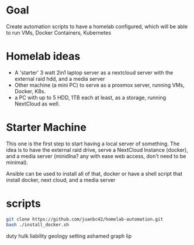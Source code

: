 
# Goal
Create automation scripts to have a homelab configured, which will be able to run VMs, Docker Containers, Kubernetes

# Homelab ideas
- A 'starter' 3 watt 2in1 laptop server as a nextcloud server with the external raid hdd, and a media server
- Other machine (a mini PC) to serve as a proxmox server, running VMs, Docker, K8s.
- a PC with up to 5 HDD, 1TB each at least, as a storage, running NextCloud as well. 

# Starter Machine
This one is the first step to start having a local server of something. The idea is to have the external raid drive, serve a NextCloud Instance (docker), and a media server (minidlna? any with ease web access, don't need to be minimal).

Ansible can be used to install all of that, docker
or have a shell script that install docker, next cloud, and a media server

# scripts
``` sh
git clone https://github.com/juanbc42/homelab-automation.git
bash ./install_docker.sh

```

duty hulk liability geology setting ashamed graph lip